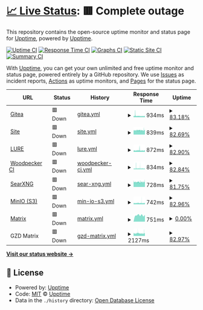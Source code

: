 # [📈 Live Status](https://status.elara.ws): <!--live status--> **🟥 Complete outage**

This repository contains the open-source uptime monitor and status page for [Upptime](https://upptime.js.org), powered by [Upptime](https://github.com/upptime/upptime).

[![Uptime CI](https://github.com/Elara6331/uptime/workflows/Uptime%20CI/badge.svg)](https://github.com/Elara6331/uptime/actions?query=workflow%3A%22Uptime+CI%22)
[![Response Time CI](https://github.com/Elara6331/uptime/workflows/Response%20Time%20CI/badge.svg)](https://github.com/Elara6331/uptime/actions?query=workflow%3A%22Response+Time+CI%22)
[![Graphs CI](https://github.com/Elara6331/uptime/workflows/Graphs%20CI/badge.svg)](https://github.com/Elara6331/uptime/actions?query=workflow%3A%22Graphs+CI%22)
[![Static Site CI](https://github.com/Elara6331/uptime/workflows/Static%20Site%20CI/badge.svg)](https://github.com/Elara6331/uptime/actions?query=workflow%3A%22Static+Site+CI%22)
[![Summary CI](https://github.com/Elara6331/uptime/workflows/Summary%20CI/badge.svg)](https://github.com/Elara6331/uptime/actions?query=workflow%3A%22Summary+CI%22)

With [Upptime](https://upptime.js.org), you can get your own unlimited and free uptime monitor and status page, powered entirely by a GitHub repository. We use [Issues](https://github.com/upptime/upptime/issues) as incident reports, [Actions](https://github.com/Elara6331/uptime/actions) as uptime monitors, and [Pages](https://status.elara.ws) for the status page.

<!--start: status pages-->
<!-- This summary is generated by Upptime (https://github.com/upptime/upptime) -->
<!-- Do not edit this manually, your changes will be overwritten -->
<!-- prettier-ignore -->
| URL | Status | History | Response Time | Uptime |
| --- | ------ | ------- | ------------- | ------ |
| <img alt="" src="https://icons.duckduckgo.com/ip3/gitea.elara.ws.ico" height="13"> [Gitea](https://gitea.elara.ws) | 🟥 Down | [gitea.yml](https://github.com/Elara6331/uptime/commits/HEAD/history/gitea.yml) | <details><summary><img alt="Response time graph" src="./graphs/gitea/response-time-week.png" height="20"> 934ms</summary><br><a href="https://status.elara.ws/history/gitea"><img alt="Response time 1029" src="https://img.shields.io/endpoint?url=https%3A%2F%2Fraw.githubusercontent.com%2FElara6331%2Fuptime%2FHEAD%2Fapi%2Fgitea%2Fresponse-time.json"></a><br><a href="https://status.elara.ws/history/gitea"><img alt="24-hour response time 907" src="https://img.shields.io/endpoint?url=https%3A%2F%2Fraw.githubusercontent.com%2FElara6331%2Fuptime%2FHEAD%2Fapi%2Fgitea%2Fresponse-time-day.json"></a><br><a href="https://status.elara.ws/history/gitea"><img alt="7-day response time 934" src="https://img.shields.io/endpoint?url=https%3A%2F%2Fraw.githubusercontent.com%2FElara6331%2Fuptime%2FHEAD%2Fapi%2Fgitea%2Fresponse-time-week.json"></a><br><a href="https://status.elara.ws/history/gitea"><img alt="30-day response time 914" src="https://img.shields.io/endpoint?url=https%3A%2F%2Fraw.githubusercontent.com%2FElara6331%2Fuptime%2FHEAD%2Fapi%2Fgitea%2Fresponse-time-month.json"></a><br><a href="https://status.elara.ws/history/gitea"><img alt="1-year response time 1064" src="https://img.shields.io/endpoint?url=https%3A%2F%2Fraw.githubusercontent.com%2FElara6331%2Fuptime%2FHEAD%2Fapi%2Fgitea%2Fresponse-time-year.json"></a></details> | <details><summary><a href="https://status.elara.ws/history/gitea">83.18%</a></summary><a href="https://status.elara.ws/history/gitea"><img alt="All-time uptime 99.82%" src="https://img.shields.io/endpoint?url=https%3A%2F%2Fraw.githubusercontent.com%2FElara6331%2Fuptime%2FHEAD%2Fapi%2Fgitea%2Fuptime.json"></a><br><a href="https://status.elara.ws/history/gitea"><img alt="24-hour uptime 65.51%" src="https://img.shields.io/endpoint?url=https%3A%2F%2Fraw.githubusercontent.com%2FElara6331%2Fuptime%2FHEAD%2Fapi%2Fgitea%2Fuptime-day.json"></a><br><a href="https://status.elara.ws/history/gitea"><img alt="7-day uptime 83.18%" src="https://img.shields.io/endpoint?url=https%3A%2F%2Fraw.githubusercontent.com%2FElara6331%2Fuptime%2FHEAD%2Fapi%2Fgitea%2Fuptime-week.json"></a><br><a href="https://status.elara.ws/history/gitea"><img alt="30-day uptime 96.13%" src="https://img.shields.io/endpoint?url=https%3A%2F%2Fraw.githubusercontent.com%2FElara6331%2Fuptime%2FHEAD%2Fapi%2Fgitea%2Fuptime-month.json"></a><br><a href="https://status.elara.ws/history/gitea"><img alt="1-year uptime 99.68%" src="https://img.shields.io/endpoint?url=https%3A%2F%2Fraw.githubusercontent.com%2FElara6331%2Fuptime%2FHEAD%2Fapi%2Fgitea%2Fuptime-year.json"></a></details>
| <img alt="" src="https://icons.duckduckgo.com/ip3/www.elara.ws.ico" height="13"> [Site](https://www.elara.ws) | 🟥 Down | [site.yml](https://github.com/Elara6331/uptime/commits/HEAD/history/site.yml) | <details><summary><img alt="Response time graph" src="./graphs/site/response-time-week.png" height="20"> 839ms</summary><br><a href="https://status.elara.ws/history/site"><img alt="Response time 813" src="https://img.shields.io/endpoint?url=https%3A%2F%2Fraw.githubusercontent.com%2FElara6331%2Fuptime%2FHEAD%2Fapi%2Fsite%2Fresponse-time.json"></a><br><a href="https://status.elara.ws/history/site"><img alt="24-hour response time 849" src="https://img.shields.io/endpoint?url=https%3A%2F%2Fraw.githubusercontent.com%2FElara6331%2Fuptime%2FHEAD%2Fapi%2Fsite%2Fresponse-time-day.json"></a><br><a href="https://status.elara.ws/history/site"><img alt="7-day response time 839" src="https://img.shields.io/endpoint?url=https%3A%2F%2Fraw.githubusercontent.com%2FElara6331%2Fuptime%2FHEAD%2Fapi%2Fsite%2Fresponse-time-week.json"></a><br><a href="https://status.elara.ws/history/site"><img alt="30-day response time 846" src="https://img.shields.io/endpoint?url=https%3A%2F%2Fraw.githubusercontent.com%2FElara6331%2Fuptime%2FHEAD%2Fapi%2Fsite%2Fresponse-time-month.json"></a><br><a href="https://status.elara.ws/history/site"><img alt="1-year response time 841" src="https://img.shields.io/endpoint?url=https%3A%2F%2Fraw.githubusercontent.com%2FElara6331%2Fuptime%2FHEAD%2Fapi%2Fsite%2Fresponse-time-year.json"></a></details> | <details><summary><a href="https://status.elara.ws/history/site">82.69%</a></summary><a href="https://status.elara.ws/history/site"><img alt="All-time uptime 99.81%" src="https://img.shields.io/endpoint?url=https%3A%2F%2Fraw.githubusercontent.com%2FElara6331%2Fuptime%2FHEAD%2Fapi%2Fsite%2Fuptime.json"></a><br><a href="https://status.elara.ws/history/site"><img alt="24-hour uptime 64.99%" src="https://img.shields.io/endpoint?url=https%3A%2F%2Fraw.githubusercontent.com%2FElara6331%2Fuptime%2FHEAD%2Fapi%2Fsite%2Fuptime-day.json"></a><br><a href="https://status.elara.ws/history/site"><img alt="7-day uptime 82.69%" src="https://img.shields.io/endpoint?url=https%3A%2F%2Fraw.githubusercontent.com%2FElara6331%2Fuptime%2FHEAD%2Fapi%2Fsite%2Fuptime-week.json"></a><br><a href="https://status.elara.ws/history/site"><img alt="30-day uptime 96.02%" src="https://img.shields.io/endpoint?url=https%3A%2F%2Fraw.githubusercontent.com%2FElara6331%2Fuptime%2FHEAD%2Fapi%2Fsite%2Fuptime-month.json"></a><br><a href="https://status.elara.ws/history/site"><img alt="1-year uptime 99.67%" src="https://img.shields.io/endpoint?url=https%3A%2F%2Fraw.githubusercontent.com%2FElara6331%2Fuptime%2FHEAD%2Fapi%2Fsite%2Fuptime-year.json"></a></details>
| <img alt="" src="https://icons.duckduckgo.com/ip3/lure.sh.ico" height="13"> [LURE](https://lure.sh) | 🟥 Down | [lure.yml](https://github.com/Elara6331/uptime/commits/HEAD/history/lure.yml) | <details><summary><img alt="Response time graph" src="./graphs/lure/response-time-week.png" height="20"> 872ms</summary><br><a href="https://status.elara.ws/history/lure"><img alt="Response time 872" src="https://img.shields.io/endpoint?url=https%3A%2F%2Fraw.githubusercontent.com%2FElara6331%2Fuptime%2FHEAD%2Fapi%2Flure%2Fresponse-time.json"></a><br><a href="https://status.elara.ws/history/lure"><img alt="24-hour response time 805" src="https://img.shields.io/endpoint?url=https%3A%2F%2Fraw.githubusercontent.com%2FElara6331%2Fuptime%2FHEAD%2Fapi%2Flure%2Fresponse-time-day.json"></a><br><a href="https://status.elara.ws/history/lure"><img alt="7-day response time 872" src="https://img.shields.io/endpoint?url=https%3A%2F%2Fraw.githubusercontent.com%2FElara6331%2Fuptime%2FHEAD%2Fapi%2Flure%2Fresponse-time-week.json"></a><br><a href="https://status.elara.ws/history/lure"><img alt="30-day response time 906" src="https://img.shields.io/endpoint?url=https%3A%2F%2Fraw.githubusercontent.com%2FElara6331%2Fuptime%2FHEAD%2Fapi%2Flure%2Fresponse-time-month.json"></a><br><a href="https://status.elara.ws/history/lure"><img alt="1-year response time 857" src="https://img.shields.io/endpoint?url=https%3A%2F%2Fraw.githubusercontent.com%2FElara6331%2Fuptime%2FHEAD%2Fapi%2Flure%2Fresponse-time-year.json"></a></details> | <details><summary><a href="https://status.elara.ws/history/lure">82.90%</a></summary><a href="https://status.elara.ws/history/lure"><img alt="All-time uptime 99.81%" src="https://img.shields.io/endpoint?url=https%3A%2F%2Fraw.githubusercontent.com%2FElara6331%2Fuptime%2FHEAD%2Fapi%2Flure%2Fuptime.json"></a><br><a href="https://status.elara.ws/history/lure"><img alt="24-hour uptime 64.96%" src="https://img.shields.io/endpoint?url=https%3A%2F%2Fraw.githubusercontent.com%2FElara6331%2Fuptime%2FHEAD%2Fapi%2Flure%2Fuptime-day.json"></a><br><a href="https://status.elara.ws/history/lure"><img alt="7-day uptime 82.90%" src="https://img.shields.io/endpoint?url=https%3A%2F%2Fraw.githubusercontent.com%2FElara6331%2Fuptime%2FHEAD%2Fapi%2Flure%2Fuptime-week.json"></a><br><a href="https://status.elara.ws/history/lure"><img alt="30-day uptime 96.07%" src="https://img.shields.io/endpoint?url=https%3A%2F%2Fraw.githubusercontent.com%2FElara6331%2Fuptime%2FHEAD%2Fapi%2Flure%2Fuptime-month.json"></a><br><a href="https://status.elara.ws/history/lure"><img alt="1-year uptime 99.67%" src="https://img.shields.io/endpoint?url=https%3A%2F%2Fraw.githubusercontent.com%2FElara6331%2Fuptime%2FHEAD%2Fapi%2Flure%2Fuptime-year.json"></a></details>
| <img alt="" src="https://icons.duckduckgo.com/ip3/ci.elara.ws.ico" height="13"> [Woodpecker CI](https://ci.elara.ws) | 🟥 Down | [woodpecker-ci.yml](https://github.com/Elara6331/uptime/commits/HEAD/history/woodpecker-ci.yml) | <details><summary><img alt="Response time graph" src="./graphs/woodpecker-ci/response-time-week.png" height="20"> 834ms</summary><br><a href="https://status.elara.ws/history/woodpecker-ci"><img alt="Response time 710" src="https://img.shields.io/endpoint?url=https%3A%2F%2Fraw.githubusercontent.com%2FElara6331%2Fuptime%2FHEAD%2Fapi%2Fwoodpecker-ci%2Fresponse-time.json"></a><br><a href="https://status.elara.ws/history/woodpecker-ci"><img alt="24-hour response time 699" src="https://img.shields.io/endpoint?url=https%3A%2F%2Fraw.githubusercontent.com%2FElara6331%2Fuptime%2FHEAD%2Fapi%2Fwoodpecker-ci%2Fresponse-time-day.json"></a><br><a href="https://status.elara.ws/history/woodpecker-ci"><img alt="7-day response time 834" src="https://img.shields.io/endpoint?url=https%3A%2F%2Fraw.githubusercontent.com%2FElara6331%2Fuptime%2FHEAD%2Fapi%2Fwoodpecker-ci%2Fresponse-time-week.json"></a><br><a href="https://status.elara.ws/history/woodpecker-ci"><img alt="30-day response time 810" src="https://img.shields.io/endpoint?url=https%3A%2F%2Fraw.githubusercontent.com%2FElara6331%2Fuptime%2FHEAD%2Fapi%2Fwoodpecker-ci%2Fresponse-time-month.json"></a><br><a href="https://status.elara.ws/history/woodpecker-ci"><img alt="1-year response time 713" src="https://img.shields.io/endpoint?url=https%3A%2F%2Fraw.githubusercontent.com%2FElara6331%2Fuptime%2FHEAD%2Fapi%2Fwoodpecker-ci%2Fresponse-time-year.json"></a></details> | <details><summary><a href="https://status.elara.ws/history/woodpecker-ci">82.84%</a></summary><a href="https://status.elara.ws/history/woodpecker-ci"><img alt="All-time uptime 99.81%" src="https://img.shields.io/endpoint?url=https%3A%2F%2Fraw.githubusercontent.com%2FElara6331%2Fuptime%2FHEAD%2Fapi%2Fwoodpecker-ci%2Fuptime.json"></a><br><a href="https://status.elara.ws/history/woodpecker-ci"><img alt="24-hour uptime 64.93%" src="https://img.shields.io/endpoint?url=https%3A%2F%2Fraw.githubusercontent.com%2FElara6331%2Fuptime%2FHEAD%2Fapi%2Fwoodpecker-ci%2Fuptime-day.json"></a><br><a href="https://status.elara.ws/history/woodpecker-ci"><img alt="7-day uptime 82.84%" src="https://img.shields.io/endpoint?url=https%3A%2F%2Fraw.githubusercontent.com%2FElara6331%2Fuptime%2FHEAD%2Fapi%2Fwoodpecker-ci%2Fuptime-week.json"></a><br><a href="https://status.elara.ws/history/woodpecker-ci"><img alt="30-day uptime 96.05%" src="https://img.shields.io/endpoint?url=https%3A%2F%2Fraw.githubusercontent.com%2FElara6331%2Fuptime%2FHEAD%2Fapi%2Fwoodpecker-ci%2Fuptime-month.json"></a><br><a href="https://status.elara.ws/history/woodpecker-ci"><img alt="1-year uptime 99.67%" src="https://img.shields.io/endpoint?url=https%3A%2F%2Fraw.githubusercontent.com%2FElara6331%2Fuptime%2FHEAD%2Fapi%2Fwoodpecker-ci%2Fuptime-year.json"></a></details>
| <img alt="" src="https://icons.duckduckgo.com/ip3/search.elara.ws.ico" height="13"> [SearXNG](https://search.elara.ws) | 🟥 Down | [sear-xng.yml](https://github.com/Elara6331/uptime/commits/HEAD/history/sear-xng.yml) | <details><summary><img alt="Response time graph" src="./graphs/sear-xng/response-time-week.png" height="20"> 728ms</summary><br><a href="https://status.elara.ws/history/sear-xng"><img alt="Response time 717" src="https://img.shields.io/endpoint?url=https%3A%2F%2Fraw.githubusercontent.com%2FElara6331%2Fuptime%2FHEAD%2Fapi%2Fsear-xng%2Fresponse-time.json"></a><br><a href="https://status.elara.ws/history/sear-xng"><img alt="24-hour response time 730" src="https://img.shields.io/endpoint?url=https%3A%2F%2Fraw.githubusercontent.com%2FElara6331%2Fuptime%2FHEAD%2Fapi%2Fsear-xng%2Fresponse-time-day.json"></a><br><a href="https://status.elara.ws/history/sear-xng"><img alt="7-day response time 728" src="https://img.shields.io/endpoint?url=https%3A%2F%2Fraw.githubusercontent.com%2FElara6331%2Fuptime%2FHEAD%2Fapi%2Fsear-xng%2Fresponse-time-week.json"></a><br><a href="https://status.elara.ws/history/sear-xng"><img alt="30-day response time 732" src="https://img.shields.io/endpoint?url=https%3A%2F%2Fraw.githubusercontent.com%2FElara6331%2Fuptime%2FHEAD%2Fapi%2Fsear-xng%2Fresponse-time-month.json"></a><br><a href="https://status.elara.ws/history/sear-xng"><img alt="1-year response time 707" src="https://img.shields.io/endpoint?url=https%3A%2F%2Fraw.githubusercontent.com%2FElara6331%2Fuptime%2FHEAD%2Fapi%2Fsear-xng%2Fresponse-time-year.json"></a></details> | <details><summary><a href="https://status.elara.ws/history/sear-xng">81.75%</a></summary><a href="https://status.elara.ws/history/sear-xng"><img alt="All-time uptime 99.80%" src="https://img.shields.io/endpoint?url=https%3A%2F%2Fraw.githubusercontent.com%2FElara6331%2Fuptime%2FHEAD%2Fapi%2Fsear-xng%2Fuptime.json"></a><br><a href="https://status.elara.ws/history/sear-xng"><img alt="24-hour uptime 64.90%" src="https://img.shields.io/endpoint?url=https%3A%2F%2Fraw.githubusercontent.com%2FElara6331%2Fuptime%2FHEAD%2Fapi%2Fsear-xng%2Fuptime-day.json"></a><br><a href="https://status.elara.ws/history/sear-xng"><img alt="7-day uptime 81.75%" src="https://img.shields.io/endpoint?url=https%3A%2F%2Fraw.githubusercontent.com%2FElara6331%2Fuptime%2FHEAD%2Fapi%2Fsear-xng%2Fuptime-week.json"></a><br><a href="https://status.elara.ws/history/sear-xng"><img alt="30-day uptime 95.80%" src="https://img.shields.io/endpoint?url=https%3A%2F%2Fraw.githubusercontent.com%2FElara6331%2Fuptime%2FHEAD%2Fapi%2Fsear-xng%2Fuptime-month.json"></a><br><a href="https://status.elara.ws/history/sear-xng"><img alt="1-year uptime 99.65%" src="https://img.shields.io/endpoint?url=https%3A%2F%2Fraw.githubusercontent.com%2FElara6331%2Fuptime%2FHEAD%2Fapi%2Fsear-xng%2Fuptime-year.json"></a></details>
| <img alt="" src="https://icons.duckduckgo.com/ip3/minio.elara.ws.ico" height="13"> [MinIO (S3)](https://minio.elara.ws) | 🟥 Down | [min-io-s3.yml](https://github.com/Elara6331/uptime/commits/HEAD/history/min-io-s3.yml) | <details><summary><img alt="Response time graph" src="./graphs/min-io-s3/response-time-week.png" height="20"> 742ms</summary><br><a href="https://status.elara.ws/history/min-io-s3"><img alt="Response time 683" src="https://img.shields.io/endpoint?url=https%3A%2F%2Fraw.githubusercontent.com%2FElara6331%2Fuptime%2FHEAD%2Fapi%2Fmin-io-s3%2Fresponse-time.json"></a><br><a href="https://status.elara.ws/history/min-io-s3"><img alt="24-hour response time 712" src="https://img.shields.io/endpoint?url=https%3A%2F%2Fraw.githubusercontent.com%2FElara6331%2Fuptime%2FHEAD%2Fapi%2Fmin-io-s3%2Fresponse-time-day.json"></a><br><a href="https://status.elara.ws/history/min-io-s3"><img alt="7-day response time 742" src="https://img.shields.io/endpoint?url=https%3A%2F%2Fraw.githubusercontent.com%2FElara6331%2Fuptime%2FHEAD%2Fapi%2Fmin-io-s3%2Fresponse-time-week.json"></a><br><a href="https://status.elara.ws/history/min-io-s3"><img alt="30-day response time 742" src="https://img.shields.io/endpoint?url=https%3A%2F%2Fraw.githubusercontent.com%2FElara6331%2Fuptime%2FHEAD%2Fapi%2Fmin-io-s3%2Fresponse-time-month.json"></a><br><a href="https://status.elara.ws/history/min-io-s3"><img alt="1-year response time 703" src="https://img.shields.io/endpoint?url=https%3A%2F%2Fraw.githubusercontent.com%2FElara6331%2Fuptime%2FHEAD%2Fapi%2Fmin-io-s3%2Fresponse-time-year.json"></a></details> | <details><summary><a href="https://status.elara.ws/history/min-io-s3">82.96%</a></summary><a href="https://status.elara.ws/history/min-io-s3"><img alt="All-time uptime 99.81%" src="https://img.shields.io/endpoint?url=https%3A%2F%2Fraw.githubusercontent.com%2FElara6331%2Fuptime%2FHEAD%2Fapi%2Fmin-io-s3%2Fuptime.json"></a><br><a href="https://status.elara.ws/history/min-io-s3"><img alt="24-hour uptime 64.36%" src="https://img.shields.io/endpoint?url=https%3A%2F%2Fraw.githubusercontent.com%2FElara6331%2Fuptime%2FHEAD%2Fapi%2Fmin-io-s3%2Fuptime-day.json"></a><br><a href="https://status.elara.ws/history/min-io-s3"><img alt="7-day uptime 82.96%" src="https://img.shields.io/endpoint?url=https%3A%2F%2Fraw.githubusercontent.com%2FElara6331%2Fuptime%2FHEAD%2Fapi%2Fmin-io-s3%2Fuptime-week.json"></a><br><a href="https://status.elara.ws/history/min-io-s3"><img alt="30-day uptime 96.08%" src="https://img.shields.io/endpoint?url=https%3A%2F%2Fraw.githubusercontent.com%2FElara6331%2Fuptime%2FHEAD%2Fapi%2Fmin-io-s3%2Fuptime-month.json"></a><br><a href="https://status.elara.ws/history/min-io-s3"><img alt="1-year uptime 99.67%" src="https://img.shields.io/endpoint?url=https%3A%2F%2Fraw.githubusercontent.com%2FElara6331%2Fuptime%2FHEAD%2Fapi%2Fmin-io-s3%2Fuptime-year.json"></a></details>
| <img alt="" src="https://icons.duckduckgo.com/ip3/matrix.arsenm.dev.ico" height="13"> [Matrix](https://matrix.arsenm.dev) | 🟥 Down | [matrix.yml](https://github.com/Elara6331/uptime/commits/HEAD/history/matrix.yml) | <details><summary><img alt="Response time graph" src="./graphs/matrix/response-time-week.png" height="20"> 751ms</summary><br><a href="https://status.elara.ws/history/matrix"><img alt="Response time 575" src="https://img.shields.io/endpoint?url=https%3A%2F%2Fraw.githubusercontent.com%2FElara6331%2Fuptime%2FHEAD%2Fapi%2Fmatrix%2Fresponse-time.json"></a><br><a href="https://status.elara.ws/history/matrix"><img alt="24-hour response time 800" src="https://img.shields.io/endpoint?url=https%3A%2F%2Fraw.githubusercontent.com%2FElara6331%2Fuptime%2FHEAD%2Fapi%2Fmatrix%2Fresponse-time-day.json"></a><br><a href="https://status.elara.ws/history/matrix"><img alt="7-day response time 751" src="https://img.shields.io/endpoint?url=https%3A%2F%2Fraw.githubusercontent.com%2FElara6331%2Fuptime%2FHEAD%2Fapi%2Fmatrix%2Fresponse-time-week.json"></a><br><a href="https://status.elara.ws/history/matrix"><img alt="30-day response time 738" src="https://img.shields.io/endpoint?url=https%3A%2F%2Fraw.githubusercontent.com%2FElara6331%2Fuptime%2FHEAD%2Fapi%2Fmatrix%2Fresponse-time-month.json"></a><br><a href="https://status.elara.ws/history/matrix"><img alt="1-year response time 541" src="https://img.shields.io/endpoint?url=https%3A%2F%2Fraw.githubusercontent.com%2FElara6331%2Fuptime%2FHEAD%2Fapi%2Fmatrix%2Fresponse-time-year.json"></a></details> | <details><summary><a href="https://status.elara.ws/history/matrix">0.00%</a></summary><a href="https://status.elara.ws/history/matrix"><img alt="All-time uptime 78.69%" src="https://img.shields.io/endpoint?url=https%3A%2F%2Fraw.githubusercontent.com%2FElara6331%2Fuptime%2FHEAD%2Fapi%2Fmatrix%2Fuptime.json"></a><br><a href="https://status.elara.ws/history/matrix"><img alt="24-hour uptime 0.00%" src="https://img.shields.io/endpoint?url=https%3A%2F%2Fraw.githubusercontent.com%2FElara6331%2Fuptime%2FHEAD%2Fapi%2Fmatrix%2Fuptime-day.json"></a><br><a href="https://status.elara.ws/history/matrix"><img alt="7-day uptime 0.00%" src="https://img.shields.io/endpoint?url=https%3A%2F%2Fraw.githubusercontent.com%2FElara6331%2Fuptime%2FHEAD%2Fapi%2Fmatrix%2Fuptime-week.json"></a><br><a href="https://status.elara.ws/history/matrix"><img alt="30-day uptime 0.00%" src="https://img.shields.io/endpoint?url=https%3A%2F%2Fraw.githubusercontent.com%2FElara6331%2Fuptime%2FHEAD%2Fapi%2Fmatrix%2Fuptime-month.json"></a><br><a href="https://status.elara.ws/history/matrix"><img alt="1-year uptime 62.70%" src="https://img.shields.io/endpoint?url=https%3A%2F%2Fraw.githubusercontent.com%2FElara6331%2Fuptime%2FHEAD%2Fapi%2Fmatrix%2Fuptime-year.json"></a></details>
| <img alt="" src="https://icons.duckduckgo.com/ip3/null.ico" height="13"> GZD Matrix | 🟥 Down | [gzd-matrix.yml](https://github.com/Elara6331/uptime/commits/HEAD/history/gzd-matrix.yml) | <details><summary><img alt="Response time graph" src="./graphs/gzd-matrix/response-time-week.png" height="20"> 2127ms</summary><br><a href="https://status.elara.ws/history/gzd-matrix"><img alt="Response time 2375" src="https://img.shields.io/endpoint?url=https%3A%2F%2Fraw.githubusercontent.com%2FElara6331%2Fuptime%2FHEAD%2Fapi%2Fgzd-matrix%2Fresponse-time.json"></a><br><a href="https://status.elara.ws/history/gzd-matrix"><img alt="24-hour response time 2164" src="https://img.shields.io/endpoint?url=https%3A%2F%2Fraw.githubusercontent.com%2FElara6331%2Fuptime%2FHEAD%2Fapi%2Fgzd-matrix%2Fresponse-time-day.json"></a><br><a href="https://status.elara.ws/history/gzd-matrix"><img alt="7-day response time 2127" src="https://img.shields.io/endpoint?url=https%3A%2F%2Fraw.githubusercontent.com%2FElara6331%2Fuptime%2FHEAD%2Fapi%2Fgzd-matrix%2Fresponse-time-week.json"></a><br><a href="https://status.elara.ws/history/gzd-matrix"><img alt="30-day response time 2651" src="https://img.shields.io/endpoint?url=https%3A%2F%2Fraw.githubusercontent.com%2FElara6331%2Fuptime%2FHEAD%2Fapi%2Fgzd-matrix%2Fresponse-time-month.json"></a><br><a href="https://status.elara.ws/history/gzd-matrix"><img alt="1-year response time 2452" src="https://img.shields.io/endpoint?url=https%3A%2F%2Fraw.githubusercontent.com%2FElara6331%2Fuptime%2FHEAD%2Fapi%2Fgzd-matrix%2Fresponse-time-year.json"></a></details> | <details><summary><a href="https://status.elara.ws/history/gzd-matrix">82.97%</a></summary><a href="https://status.elara.ws/history/gzd-matrix"><img alt="All-time uptime 99.81%" src="https://img.shields.io/endpoint?url=https%3A%2F%2Fraw.githubusercontent.com%2FElara6331%2Fuptime%2FHEAD%2Fapi%2Fgzd-matrix%2Fuptime.json"></a><br><a href="https://status.elara.ws/history/gzd-matrix"><img alt="24-hour uptime 63.59%" src="https://img.shields.io/endpoint?url=https%3A%2F%2Fraw.githubusercontent.com%2FElara6331%2Fuptime%2FHEAD%2Fapi%2Fgzd-matrix%2Fuptime-day.json"></a><br><a href="https://status.elara.ws/history/gzd-matrix"><img alt="7-day uptime 82.97%" src="https://img.shields.io/endpoint?url=https%3A%2F%2Fraw.githubusercontent.com%2FElara6331%2Fuptime%2FHEAD%2Fapi%2Fgzd-matrix%2Fuptime-week.json"></a><br><a href="https://status.elara.ws/history/gzd-matrix"><img alt="30-day uptime 96.08%" src="https://img.shields.io/endpoint?url=https%3A%2F%2Fraw.githubusercontent.com%2FElara6331%2Fuptime%2FHEAD%2Fapi%2Fgzd-matrix%2Fuptime-month.json"></a><br><a href="https://status.elara.ws/history/gzd-matrix"><img alt="1-year uptime 99.67%" src="https://img.shields.io/endpoint?url=https%3A%2F%2Fraw.githubusercontent.com%2FElara6331%2Fuptime%2FHEAD%2Fapi%2Fgzd-matrix%2Fuptime-year.json"></a></details>

<!--end: status pages-->

[**Visit our status website →**](https://status.elara.ws)

## 📄 License

- Powered by: [Upptime](https://github.com/upptime/upptime)
- Code: [MIT](./LICENSE) © [Upptime](https://upptime.js.org)
- Data in the `./history` directory: [Open Database License](https://opendatacommons.org/licenses/odbl/1-0/)

